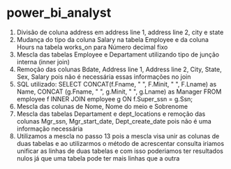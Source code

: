 # power_bi_analyst

1. Divisão de coluna address em address line 1, address line 2, city e state
2. Mudança do tipo da coluna Salary na tabela Employee e da coluna Hours na tabela works_on para Número decimal fixo
9. Mescla das tabelas Employee e Departament utilizando tipo de junção interna (inner join)
10. Remoção das colunas Bdate, Address line 1, Address line 2, City, State, Sex, Salary pois não é necessária essas informações no join
11. SQL utilizado: 	SELECT CONCAT(f.Fname, " ", F.Minit, " ", F.Lname) as Name, CONCAT (g.Fname, " ", g.Minit, " ", g.Lname) as Manager
			FROM employee f
			INNER JOIN employee g ON f.Super_ssn = g.Ssn;
12. Mescla das colunas de Nome, Nome do meio e Sobrenome
13. Mescla das tabelas Departament e dept_locations e remoção das colunas  Mgr_ssn, Mgr_start_date, Dept_create_date pois não é uma informação necessária
14. Utilizamos a mescla no passo 13 pois a mescla visa unir as colunas de duas tabelas e ao utilizarmos o método de acrescentar consulta iriamos unificar as
linhas de duas tabelas e com isso poderiamos ter resultados nulos já que uma tabela pode ter mais linhas que a outra
 
